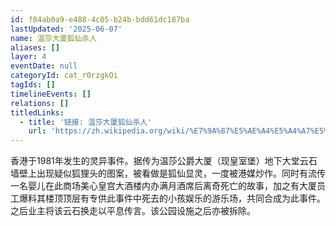```yaml
---
id: f84ab0a9-e488-4c05-b24b-bdd61dc187ba
lastUpdated: '2025-06-07'
name: 温莎大厦狐仙杀人
aliases: []
layer: 4
eventDate: null
categoryId: cat_r0rzgkOi
tagIds: []
timelineEvents: []
relations: []
titledLinks:
  - title: '链接: 温莎大厦狐仙杀人'
    url: 'https://zh.wikipedia.org/wiki/%E7%9A%87%E5%AE%A4%E5%A4%A7%E5%BB%88'
---
```

香港于1981年发生的灵异事件。据传为温莎公爵大厦（现皇室堡）地下大堂云石墙壁上出现疑似狐狸头的图案，被看做是狐仙显灵，一度被港媒炒作。同时有流传一名婴儿在此商场美心皇宫大酒楼内办满月酒席后离奇死亡的故事，加之有大厦员工爆料其楼顶顶层有专供此事件中死去的小孩娱乐的游乐场，共同合成为此事件。之后业主将该云石换走以平息传言。该公园设施之后亦被拆除。
